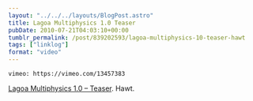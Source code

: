 ```yaml
---
layout: "../../../layouts/BlogPost.astro"
title: Lagoa Multiphysics 1.0 Teaser
pubDate: 2010-07-21T04:03:10+00:00
tumblr_permalink: /post/839202593/lagoa-multiphysics-10-teaser-hawt
tags: ["linklog"]
format: "video"
---
```


`vimeo: https://vimeo.com/13457383`

[Lagoa Multiphysics 1.0 &#8211; Teaser][1]. Hawt.

[1]: https://vimeo.com/13457383
